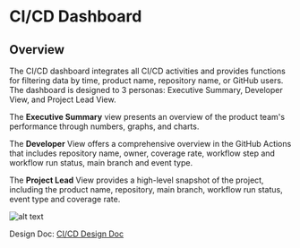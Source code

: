 # CI/CD Dashboard

## Overview

The CI/CD dashboard integrates all CI/CD activities and provides functions for filtering data by time, product name, repository name, or GitHub users. The dashboard is designed to 3 personas: Executive Summary, Developer View, and Project Lead View.

The **Executive Summary** view presents an overview of the product team's performance through numbers, graphs, and charts.

The **Developer** View offers a comprehensive overview in the GitHub Actions that includes repository name, owner, coverage rate, workflow step and workflow run status, main branch and event type.

The **Project Lead** View provides a high-level snapshot of the project, including the product name, repository, main branch, workflow run status, event type and coverage rate.

![alt text](./workflow.png)

Design Doc: [CI/CD Design Doc](https://equinixjira.atlassian.net/wiki/spaces/~7120201faa0f7e5d6f4ac485128a490f67e998/pages/145726999124/CI+CD+Dashboard+Design+Document)

